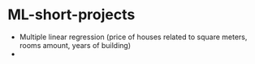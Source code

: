 # ML-short-projects
- Multiple linear regression (price of houses related to square meters, rooms amount, years of building)
- 

